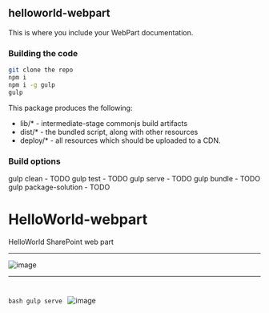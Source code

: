 ## helloworld-webpart

This is where you include your WebPart documentation.

### Building the code

```bash
git clone the repo
npm i
npm i -g gulp
gulp
```

This package produces the following:

* lib/* - intermediate-stage commonjs build artifacts
* dist/* - the bundled script, along with other resources
* deploy/* - all resources which should be uploaded to a CDN.

### Build options

gulp clean - TODO
gulp test - TODO
gulp serve - TODO
gulp bundle - TODO
gulp package-solution - TODO

# HelloWorld-webpart
HelloWorld SharePoint web part
***
![image](https://user-images.githubusercontent.com/19554935/51755178-ff765980-208b-11e9-969e-85ea4c3c1db3.png)
***
# 
`bash
gulp serve
`
![image](https://user-images.githubusercontent.com/19554935/51755984-e9699880-208d-11e9-932b-9661f7713eb9.png)

